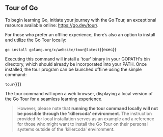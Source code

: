 ## Tour of Go

To begin learning Go,  initiate your journey with the Go Tour, an exceptional resource available online: https://go.dev/tour/.

For those who prefer an offline experience, there’s also an option to install and utilize the Go Tour locally:

`go install golang.org/x/website/tour@latest`{{exec}}

Executing this command will install a 'tour' binary in your GOPATH's bin directory, which should already be incorporated into your PATH. Once installed, the tour program can be launched offline using the simple command:

`tour`{{}}

The tour command will open a web browser, displaying a local version of the Go Tour for a seamless learning experience.

> However, please note that **running the tour command locally will not be possible through the 'killercoda' environment**. The instruction provided for local installation serves as an example and a reference for those who might want to install the Go Tour on their personal systems outside of the 'killercoda' environment. 